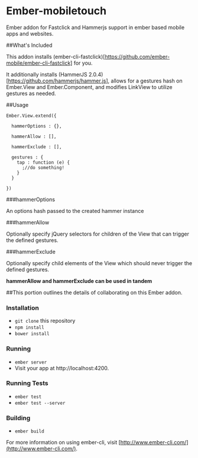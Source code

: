 # Ember-mobiletouch

Ember addon for Fastclick and Hammerjs support in ember based mobile apps and websites.

##What's Included

This addon installs (ember-cli-fastclick)[https://github.com/ember-mobile/ember-cli-fastclick] for you.

It additionally installs (HammerJS 2.0.4)[https://github.com/hammerjs/hammer.js], allows for a
gestures hash on Ember.View and Ember.Component, and modifies LinkView to utilize gestures as needed.

##Usage

```
Ember.View.extend({
  
  hammerOptions : {},
  
  hammerAllow : [],
  
  hammerExclude : [],
  
  gestures : {
    tap : function (e) {
      ;//do something!
    }
  }

})
```


###hammerOptions

An options hash passed to the created hammer instance


###hammerAllow

Optionally specify jQuery selectors for children of the View that can
trigger the defined gestures.


###hammerExclude

Optionally specify child elements of the View which should never
trigger the defined gestures.

**hammerAllow and hammerExclude can be used in tandem**




##This portion outlines the details of collaborating on this Ember addon.

### Installation

* `git clone` this repository
* `npm install`
* `bower install`

### Running

* `ember server`
* Visit your app at http://localhost:4200.

### Running Tests

* `ember test`
* `ember test --server`

### Building

* `ember build`

For more information on using ember-cli, visit [http://www.ember-cli.com/](http://www.ember-cli.com/).
